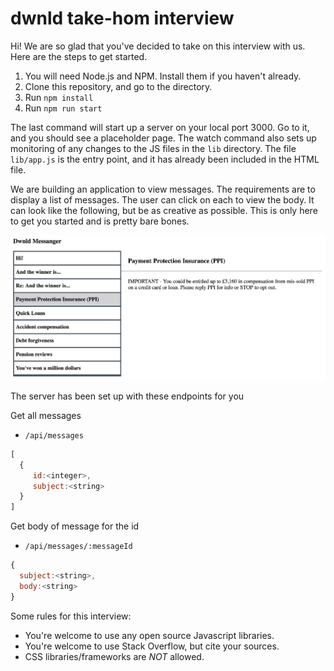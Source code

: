 # dwnld take-hom interview

Hi! We are so glad that you've decided to take on this interview with us. Here are the steps to get started.

1. You will need Node.js and NPM. Install them if you haven't already.
2. Clone this repository, and go to the directory.
3. Run `npm install`
4. Run `npm run start`

The last command will start up a server on your local port 3000. Go to it, and
you should see a placeholder page. The watch command also sets up monitoring of
any changes to the JS files in the `lib` directory. The file `lib/app.js` is the
entry point, and it has already been included in the HTML file.

We are building an application to view messages. The requirements are to display a
list of messages. The user can click on each to view the body. It can look like the 
following, but be as creative as possible. This is only here to get you started and
is pretty bare bones.


![Image](screenshots/exampleScreenShot.png)

The server has been set up with these endpoints for you 

Get all messages
* `/api/messages`
```javascript
[
  {
     id:<integer>,
     subject:<string>
  }
]
```

Get body of message for the id 
* `/api/messages/:messageId`

```javascript
{
  subject:<string>,
  body:<string>
}
```

Some rules for this interview:

- You're welcome to use any open source Javascript libraries.
- You're welcome to use Stack Overflow, but cite your sources.
- CSS libraries/frameworks are *NOT* allowed.

